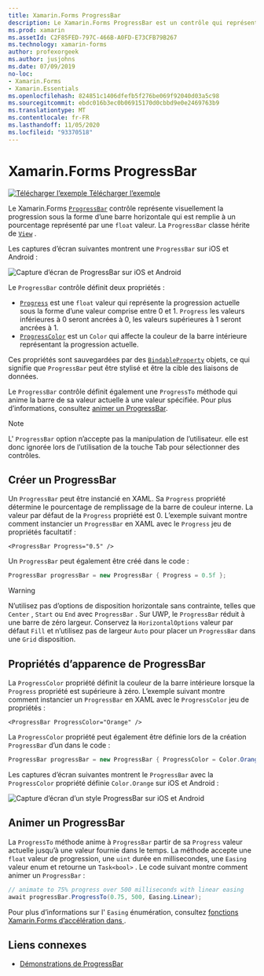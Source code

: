 ```yaml
---
title: Xamarin.Forms ProgressBar
description: Le Xamarin.Forms ProgressBar est un contrôle qui représente visuellement la progression sous la forme d’une barre horizontale remplie en fonction d’une propriété de type float.
ms.prod: xamarin
ms.assetId: C2F85FED-797C-466B-A0FD-E73CFB79B267
ms.technology: xamarin-forms
author: profexorgeek
ms.author: jusjohns
ms.date: 07/09/2019
no-loc:
- Xamarin.Forms
- Xamarin.Essentials
ms.openlocfilehash: 824851c1406dfefb5f276be069f92040d03a5c98
ms.sourcegitcommit: ebdc016b3ec0b06915170d0cbbd9e0e2469763b9
ms.translationtype: MT
ms.contentlocale: fr-FR
ms.lasthandoff: 11/05/2020
ms.locfileid: "93370518"
---
```

# <a name="no-locxamarinforms-progressbar"></a>Xamarin.Forms ProgressBar
[![Télécharger l’exemple](~/media/shared/download.png) Télécharger l’exemple](/samples/xamarin/xamarin-forms-samples/userinterface-progressbardemos/)

Le Xamarin.Forms [`ProgressBar`](xref:Xamarin.Forms.ProgressBar) contrôle représente visuellement la progression sous la forme d’une barre horizontale qui est remplie à un pourcentage représenté par une `float` valeur. La `ProgressBar` classe hérite de [`View`](xref:Xamarin.Forms.View) .

Les captures d’écran suivantes montrent une `ProgressBar` sur iOS et Android :

![Capture d’écran de ProgressBar sur iOS et Android](progressbar-images/progressbars-default.png "ProgressBar sur iOS et Android")

Le `ProgressBar` contrôle définit deux propriétés :

* [`Progress`](xref:Xamarin.Forms.ProgressBar.Progress) est une `float` valeur qui représente la progression actuelle sous la forme d’une valeur comprise entre 0 et 1. `Progress` les valeurs inférieures à 0 seront ancrées à 0, les valeurs supérieures à 1 seront ancrées à 1.
* [`ProgressColor`](xref:Xamarin.Forms.ProgressBar.ProgressColor) est un `Color` qui affecte la couleur de la barre intérieure représentant la progression actuelle.

Ces propriétés sont sauvegardées par des [`BindableProperty`](xref:Xamarin.Forms.BindableProperty) objets, ce qui signifie que `ProgressBar` peut être stylisé et être la cible des liaisons de données.

Le `ProgressBar` contrôle définit également une `ProgressTo` méthode qui anime la barre de sa valeur actuelle à une valeur spécifiée. Pour plus d’informations, consultez [animer un ProgressBar](#animate-a-progressbar).

> [!NOTE]
> L' `ProgressBar` option n’accepte pas la manipulation de l’utilisateur. elle est donc ignorée lors de l’utilisation de la touche Tab pour sélectionner des contrôles.

## <a name="create-a-progressbar"></a>Créer un ProgressBar

Un `ProgressBar` peut être instancié en XAML. Sa `Progress` propriété détermine le pourcentage de remplissage de la barre de couleur interne. La valeur par défaut de la `Progress` propriété est 0. L’exemple suivant montre comment instancier un `ProgressBar` en XAML avec le `Progress` jeu de propriétés facultatif :

```xaml
<ProgressBar Progress="0.5" />
```

Un `ProgressBar` peut également être créé dans le code :

```csharp
ProgressBar progressBar = new ProgressBar { Progress = 0.5f };
```

> [!WARNING]
> N’utilisez pas d’options de disposition horizontale sans contrainte, telles que `Center` , `Start` ou `End` avec `ProgressBar` . Sur UWP, le `ProgressBar` réduit à une barre de zéro largeur. Conservez la `HorizontalOptions` valeur par défaut `Fill` et n’utilisez pas de largeur `Auto` pour placer un `ProgressBar` dans une `Grid` disposition.

## <a name="progressbar-appearance-properties"></a>Propriétés d’apparence de ProgressBar

La `ProgressColor` propriété définit la couleur de la barre intérieure lorsque la `Progress` propriété est supérieure à zéro. L’exemple suivant montre comment instancier un `ProgressBar` en XAML avec le `ProgressColor` jeu de propriétés :

```xaml
<ProgressBar ProgressColor="Orange" />
```

La `ProgressColor` propriété peut également être définie lors de la création `ProgressBar` d’un dans le code :

```csharp
ProgressBar progressBar = new ProgressBar { ProgressColor = Color.Orange };
```

Les captures d’écran suivantes montrent le `ProgressBar` avec la `ProgressColor` propriété définie `Color.Orange` sur iOS et Android :

![Capture d’écran d’un style ProgressBar sur iOS et Android](progressbar-images/progressbars-styled.png "ProgressBar stylisé sur iOS et Android")

## <a name="animate-a-progressbar"></a>Animer un ProgressBar

La `ProgressTo` méthode anime à `ProgressBar` partir de sa `Progress` valeur actuelle jusqu’à une valeur fournie dans le temps. La méthode accepte une `float` valeur de progression, une `uint` durée en millisecondes, une `Easing` valeur enum et retourne un `Task<bool>` . Le code suivant montre comment animer un `ProgressBar` :

```csharp
// animate to 75% progress over 500 milliseconds with linear easing
await progressBar.ProgressTo(0.75, 500, Easing.Linear);
```

Pour plus d’informations sur l' `Easing` énumération, consultez [fonctions Xamarin.Forms d’accélération dans ](~/xamarin-forms/user-interface/animation/easing.md).

## <a name="related-links"></a>Liens connexes

* [Démonstrations de ProgressBar](/samples/xamarin/xamarin-forms-samples/userinterface-progressbardemos/)